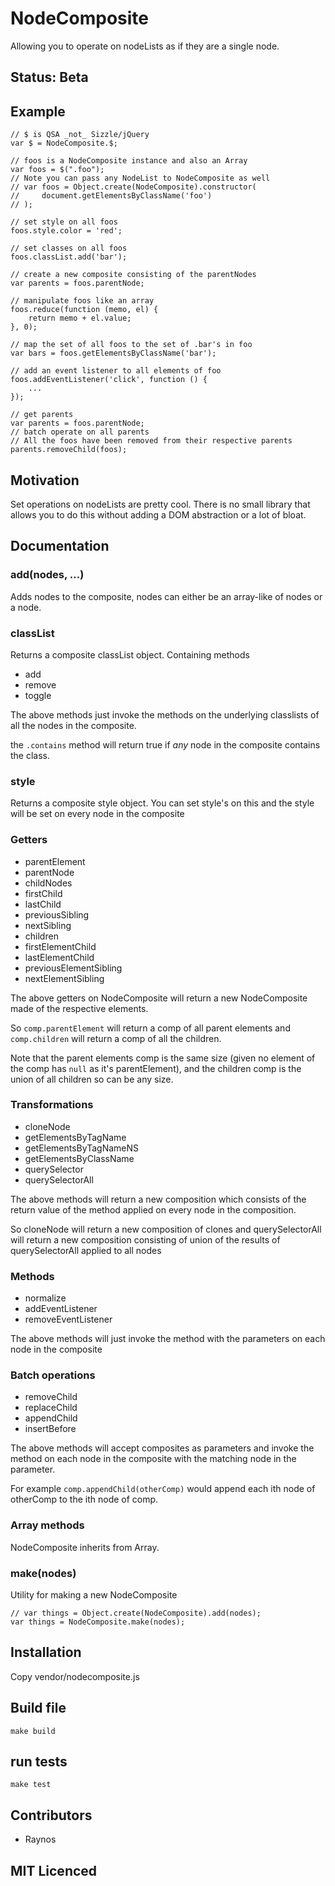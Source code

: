 # NodeComposite

Allowing you to operate on nodeLists as if they are a single node.

## Status: Beta

## Example

    // $ is QSA _not_ Sizzle/jQuery
    var $ = NodeComposite.$;

    // foos is a NodeComposite instance and also an Array
    var foos = $(".foo");
    // Note you can pass any NodeList to NodeComposite as well
    // var foos = Object.create(NodeComposite).constructor(
    //     document.getElementsByClassName('foo')
    // );

    // set style on all foos
    foos.style.color = 'red';

    // set classes on all foos
    foos.classList.add('bar');

    // create a new composite consisting of the parentNodes
    var parents = foos.parentNode;

    // manipulate foos like an array
    foos.reduce(function (memo, el) {
        return memo + el.value;
    }, 0);

    // map the set of all foos to the set of .bar's in foo
    var bars = foos.getElementsByClassName('bar');

    // add an event listener to all elements of foo
    foos.addEventListener('click', function () {
        ...
    });

    // get parents
    var parents = foos.parentNode;
    // batch operate on all parents
    // All the foos have been removed from their respective parents
    parents.removeChild(foos);

## Motivation

Set operations on nodeLists are pretty cool. There is no small library that allows you to do this without adding a DOM abstraction or a lot of bloat.

## Documentation

### add(nodes, ...)

Adds nodes to the composite, nodes can either be an array-like of nodes or a node.

### classList

Returns a composite classList object. Containing methods 

 - add
 - remove
 - toggle

The above methods just invoke the methods on the underlying classlists of all the nodes in the composite.

the `.contains` method will return true if _any_ node in the composite contains the class.

### style

Returns a composite style object. You can set style's on this and the style will be set on every node in the composite

### Getters

 - parentElement
 - parentNode
 - childNodes
 - firstChild
 - lastChild
 - previousSibling
 - nextSibling
 - children
 - firstElementChild
 - lastElementChild
 - previousElementSibling
 - nextElementSibling

The above getters on NodeComposite will return a new NodeComposite made of the respective elements.

So `comp.parentElement` will return a comp of all parent elements and `comp.children` will return a comp of all the children. 

Note that the parent elements comp is the same size (given no element of the comp has `null` as it's parentElement), and the children comp is the union of all children so can be any size.

### Transformations

 - cloneNode
 - getElementsByTagName
 - getElementsByTagNameNS
 - getElementsByClassName
 - querySelector
 - querySelectorAll

The above methods will return a new composition which consists of the return value of the method applied on every node in the composition.

So cloneNode will return a new composition of clones and querySelectorAll will return a new composition consisting of union of the results of querySelectorAll applied to all nodes

### Methods

 - normalize
 - addEventListener
 - removeEventListener

The above methods will just invoke the method with the parameters on each node in the composite

### Batch operations

 - removeChild
 - replaceChild
 - appendChild
 - insertBefore

The above methods will accept composites as parameters and invoke the method on each node in the composite with the matching node in the parameter.

For example `comp.appendChild(otherComp)` would append each ith node of otherComp to the ith node of comp.

### Array methods

NodeComposite inherits from Array.

### make(nodes)

Utility for making a new NodeComposite

    // var things = Object.create(NodeComposite).add(nodes);
    var things = NodeComposite.make(nodes);

## Installation

Copy vendor/nodecomposite.js

## Build file

`make build`

## run tests

`make test`

## Contributors

 - Raynos

## MIT Licenced